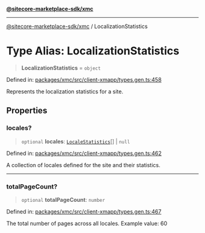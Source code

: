 [**@sitecore-marketplace-sdk/xmc**](../README.md)

***

[@sitecore-marketplace-sdk/xmc](../README.md) / LocalizationStatistics

# Type Alias: LocalizationStatistics

> **LocalizationStatistics** = `object`

Defined in: [packages/xmc/src/client-xmapp/types.gen.ts:458](https://github.com/Sitecore/sitecore-marketplace-sdk/blob/af886e6134b8d1079ef5b8ef70b7eb2f1d9c8aeb/packages/xmc/src/client-xmapp/types.gen.ts#L458)

Represents the localization statistics for a site.

## Properties

### locales?

> `optional` **locales**: [`LocaleStatistics`](LocaleStatistics.md)[] \| `null`

Defined in: [packages/xmc/src/client-xmapp/types.gen.ts:462](https://github.com/Sitecore/sitecore-marketplace-sdk/blob/af886e6134b8d1079ef5b8ef70b7eb2f1d9c8aeb/packages/xmc/src/client-xmapp/types.gen.ts#L462)

A collection of locales defined for the site and their statistics.

***

### totalPageCount?

> `optional` **totalPageCount**: `number`

Defined in: [packages/xmc/src/client-xmapp/types.gen.ts:467](https://github.com/Sitecore/sitecore-marketplace-sdk/blob/af886e6134b8d1079ef5b8ef70b7eb2f1d9c8aeb/packages/xmc/src/client-xmapp/types.gen.ts#L467)

The total number of pages across all locales.
Example value: 60
